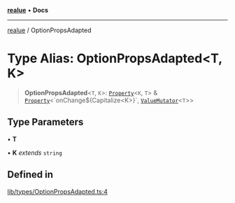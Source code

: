 [**realue**](../README.md) • **Docs**

***

[realue](../README.md) / OptionPropsAdapted

# Type Alias: OptionPropsAdapted\<T, K\>

> **OptionPropsAdapted**\<`T`, `K`\>: [`Property`](Property.md)\<`K`, `T`\> & [`Property`](Property.md)\<\`onChange$\{Capitalize\<K\>\}\`, [`ValueMutator`](ValueMutator.md)\<`T`\>\>

## Type Parameters

• **T**

• **K** *extends* `string`

## Defined in

[lib/types/OptionPropsAdapted.ts:4](https://github.com/nevoland/realue/blob/3ee19205f96a631a4bd1adc96c572cca62bfa0d1/lib/types/OptionPropsAdapted.ts#L4)
